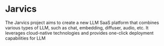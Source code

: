 # Jarvics
The Jarvics project aims to create a new LLM SaaS platform that combines various types of LLM, such as chat, embedding, diffuser, audio, etc. It leverages cloud-native technologies and provides one-click deployment capabilities for LLM
